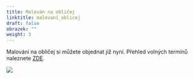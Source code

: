 ```yaml
---
title: Malován na obličej
linktitle: malovaní_oblicej
draft: false
obrazek: ""
weight: 3
---
```

Malování na obličej si můžete objednat již nyní. Přehled volných termínů naleznete [ZDE](https://brezanek.webooker.eu/Actions).

![](/assets/media/zapisy_22_23-72-24-in-14-3-cm-1-.jpg)